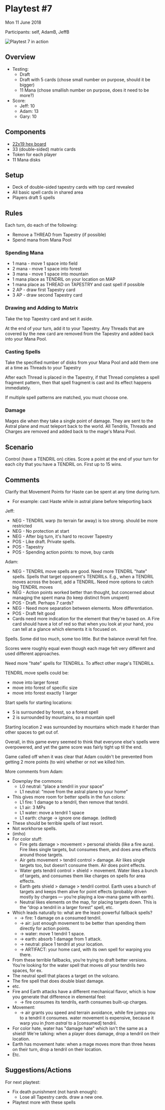 # Playtest #7

Mon 11 June 2018

Participants: self, AdamB, JeffB

![Playtest 7 in action](../img/playtest_7/IMG_0433.jpg)

## Overview

* Testing:
   * Draft
   * Draft with 5 cards (chose small number on purpose, should it be bigger)
   * 11 Mana (chose smallish number on purpose, does it need to be more?)
* Score:
   * Jeff: 10
   * Adam: 13
   * Gary: 10

## Components

* [22x19 hex board](../img/playtest_5_map.jpg)
* 33 (double-sided) matrix cards
* Token for each player
* 11 Mana disks

## Setup

* Deck of double-sided tapestry cards with top card revealed
* All basic spell cards in shared area
* Players draft 5 spells

## Rules

Each turn, do each of the following:

* Remove a THREAD from Tapestry (if possible)
* Spend mana from Mana Pool

### Spending Mana

* 1 mana - move 1 space into field
* 2 mana - move 1 space into forest
* 3 mana - move 1 space into mountain
* 1 mana place as TENDRIL on your location on MAP
* 1 mana place as THREAD on TAPESTRY and cast spell if possible
* 2 AP - draw first Tapestry card
* 3 AP - draw second Tapestry card

### Drawing and Adding to Matrix

Take the top Tapestry card and set it aside.

At the end of your turn, add it to your Tapestry.
Any Threads that are covered by the new card
are removed from the Tapestry and added back into
your Mana Pool.

### Casting Spells

Take the specified number of disks from your Mana Pool and add them one at a time as Threads to your Tapestry

After each Thread is placed in the Tapestry, if that Thread completes a
spell fragment pattern, then that spell fragment
is cast and its effect happens immediately.

If multiple spell patterns are matched, you must choose one.

### Damage

Mages die when they take a single point of damage. They are sent to the Astral plane and must teleport back to the world. All Tendrils, Threads and Charges are removed and added back to the mage's Mana Pool.

## Scenario

Control (have a TENDRIL on) cities. Score a point at the end of your turn for each city that you have a TENDRIL on. First up to 15 wins.

## Comments

Clarify that Movement Points for Haste can be spent at any time during turn.

* For example: cast Haste while in astral plane before teleporting back

Jeff:

* NEG - TENDRIL warp (to terrain far away) is too strong. should be more restricted
* NEG - No protection at start
* NEG - After big turn, it's hard to recover Tapestry
* POS - Like draft. Private spells.
* POS - Tapestry
* POS - Spending action points: to move, buy cards

Adam:

* NEG - TENDRIL move spells are good. Need more TENDRIL "hate" spells. Spells that target opponent's TENDRILs. E.g., when a TENDRIL moves across the board, add a TENDRIL. Need more options to catch big TENDRIL moves
* NEG - Action points worked better than thought, but concerned about managing the spent mana (to keep distinct from unspent)
* POS - Draft. Perhaps 7 cards?
* NEG - Need more separation between elements. More differentiation.
* POS - Draft felt good
* Cards need more indication for the element that they're based on. A Fire card should have a lot of red so that when you look at your hand, you can tell at a glance which elements it is focused on.

Spells. Some did too much, some too little. But the balance overall felt fine.

Scores were roughly equal even though each mage felt very different and used different approaches.

Need more "hate" spells for TENDRILs. To affect other mage's TENDRILs.

TENDRIL move spells could be:

* move into larger forest
* move into forest of specific size
* move into forest exactly 1 larger

Start spells for starting locations:

* 5 is surrounded by forest, so a forest spell
* 2 is surrounded by mountains, so a mountain spell

Starting location 2 was surrounded by mountains which made it harder than other spaces to get out of.

Overall, in this game every seemed to think that everyone else's spells were overpowered, and yet the game score was fairly tight up til the end.

Game called off when it was clear that Adam couldn't be prevented from getting 2 more points (to win) whether or not we killed him.

More comments from Adam: 

* Downplay the commons:
	* L0 neutral: “place a tendril in your space”
	* L1 neutral: “move from the astral plane to your home”
* This gives more room for better spells in the fun colors:
	* L1 fire: 1 damage to a tendril, then remove that tendril.
	* L1 air: 3 MPs
	* L1 water: move a tendril 1 space
	* L1 earth: charge -> ignore one damage. (edited)
* These should be terrible spells of last resort.
* Not workhorse spells.
* (imho)
* For color stuff:
	* Fire gets damage > movement > personal shields (like a fire aura). Fire likes single targets, but consumes them, and does area effects around those targets.
	* Air gets movement > tendril control > damage. Air likes single targets too, but doesn’t consume them. Air does point effects.
	* Water gets tendril control > shield > movement. Water likes a bunch of targets, and consumes them like charges on spells for area effects.
	*  Earth gets shield > damage > tendril control. Earth uses a bunch of targets and keeps them alive for point effects (probably driven mostly by charges — you’re playing a low-mana game with earth).
	* Neutral likes elements on the map, for placing targets down. This is the “drop a tendril in a larger forest” spell, etc.
* Which leads naturally to: what are the least-powerful fallback spells?
	* -> fire: 1 damage on a consumed tendril.
	* -> air: just enough movement to be better than spending them directly for action points.
	* -> water: move 1 tendril 1 space.
	* -> earth: absorb 1 damage from 1 attack.
	* -> neutral: place 1 tendril at your location.
	* -> ARTIFACT: your home card, with its own spell for warping you there.
* From these terrible fallbacks, you’re trying to draft better versions. You’re looking for the water spell that moves _all_ your tendrils _two_ spaces, for ex.
* The neutral spell that places a target on the volcano.
* The fire spell that does double blast damage.
* etc.
* Fire and Earth attacks have a different mechanical flavor, which is how you generate that difference in elemental feel:
	* -> fire consumes its tendrils, earth consumes built-up charges.
* Movement:
	* -> air grants you speed and terrain avoidance, while fire jumps you to a tendril it consumes. water movement  is expensive, because it warp you in _from astral_ to a [consumed] tendril.
* For color hate, water has "damage hate" which isn't the same as a shield! We're talking: when a player does damage, drop a tendril on their location.
* Earth has movement hate: when a mage moves more than three hexes on their turn, drop a tendril on their location.
* Etc.

## Suggestions/Actions

For next playtest:

* Fix death punishment (not harsh enough):
	* Lose all Tapestry cards. draw a new one.
* Playtest more with these spells
